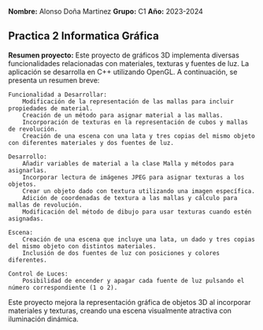 **Nombre:** Alonso Doña Martinez
**Grupo:** C1
**Año:** 2023-2024
## Practica 2 Informatica Gráfica
**Resumen proyecto:**
Este proyecto de gráficos 3D implementa diversas funcionalidades relacionadas con materiales, texturas y fuentes de luz. La aplicación se desarrolla en C++ utilizando OpenGL. A continuación, se presenta un resumen breve:

    Funcionalidad a Desarrollar:
        Modificación de la representación de las mallas para incluir propiedades de material.
        Creación de un método para asignar material a las mallas.
        Incorporación de texturas en la representación de cubos y mallas de revolución.
        Creación de una escena con una lata y tres copias del mismo objeto con diferentes materiales y dos fuentes de luz.

    Desarrollo:
        Añadir variables de material a la clase Malla y métodos para asignarlas.
        Incorporar lectura de imágenes JPEG para asignar texturas a los objetos.
        Crear un objeto dado con textura utilizando una imagen específica.
        Adición de coordenadas de textura a las mallas y cálculo para mallas de revolución.
        Modificación del método de dibujo para usar texturas cuando estén asignadas.

    Escena:
        Creación de una escena que incluye una lata, un dado y tres copias del mismo objeto con distintos materiales.
        Inclusión de dos fuentes de luz con posiciones y colores diferentes.

    Control de Luces:
        Posibilidad de encender y apagar cada fuente de luz pulsando el número correspondiente (1 o 2).

Este proyecto mejora la representación gráfica de objetos 3D al incorporar materiales y texturas, creando una escena visualmente atractiva con iluminación dinámica.
